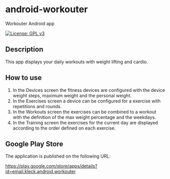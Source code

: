 # android-workouter

Workouter Android app

[![License: GPL v3](https://img.shields.io/badge/License-GPLv3-blue.svg)](https://www.gnu.org/licenses/gpl-3.0)

## Description

This app displays your daily workouts with weight lifting and cardio.

## How to use

1. In the Devices screen the fitness devices are configured with the device weight steps, maximum weight and the personal weight.
2. In the Exercises screen a device can be configured for a exercise with repetitions and rounds.
3. In the Workouts screen the exercises can be combined to a workout with the definition of the max weight percentage and the weekdays.
4. In the Training screen the exercises for the current day are displayed according to the order defined on each exercise.

## Google Play Store

The application is published on the following URL:

https://play.google.com/store/apps/details?id=email.kleck.android.workouter
